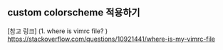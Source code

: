 ## custom colorscheme 적용하기






[참고 링크] 
(1. where is vimrc file? )
https://stackoverflow.com/questions/10921441/where-is-my-vimrc-file
